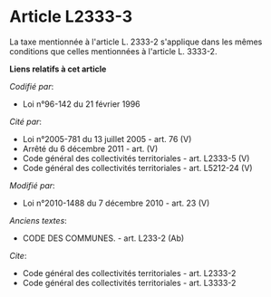 # Article L2333-3

La taxe mentionnée à l'article L. 2333-2 s'applique dans les mêmes conditions que celles mentionnées à l'article L. 3333-2.

**Liens relatifs à cet article**

_Codifié par_:

  - Loi n°96-142 du 21 février 1996

_Cité par_:

  - Loi n°2005-781 du 13 juillet 2005 - art. 76 (V)
  - Arrêté du 6 décembre 2011 - art. (V)
  - Code général des collectivités territoriales - art. L2333-5 (V)
  - Code général des collectivités territoriales - art. L5212-24 (V)

_Modifié par_:

  - Loi n°2010-1488 du 7 décembre 2010 - art. 23 (V)

_Anciens textes_:

  - CODE DES COMMUNES. - art. L233-2 (Ab)

_Cite_:

  - Code général des collectivités territoriales - art. L2333-2
  - Code général des collectivités territoriales - art. L3333-2
